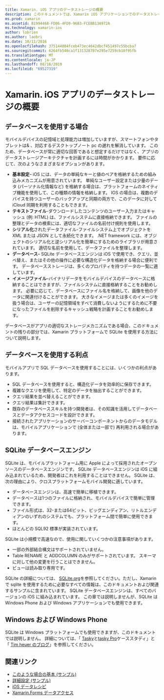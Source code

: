 ```yaml
---
title: Xamarin. iOS アプリのデータストレージの概要
description: このドキュメントでは、Xamarin iOS アプリケーションでのデータストレージのさまざまな方法について説明し、SQLite の利点に関する特定の情報を提供します。
ms.prod: xamarin
ms.assetid: B1994468-FD06-4FD9-96B3-FCEBB13A972A
ms.technology: xamarin-ios
author: lobrien
ms.author: laobri
ms.date: 10/11/2016
ms.openlocfilehash: 375144804fceb473ec4642dbcf451497c55bcba7
ms.sourcegitcommit: 6264fb540ca1f131328707e295e7259cb10f95fb
ms.translationtype: MT
ms.contentlocale: ja-JP
ms.lasthandoff: 08/16/2019
ms.locfileid: "69527319"
---
```

# <a name="introduction-to-data-storage-in-xamarinios-apps"></a>Xamarin. iOS アプリのデータストレージの概要

## <a name="when-to-use-a-database"></a>データベースを使用する場合

モバイルデバイスの記憶域と処理能力は増加していますが、スマートフォンやタブレットは&amp; 、対応するデスクトップノート pc の遅れを解消しています。 このため、データベースが常に適切な回答であると想定するだけではなく、アプリのデータストレージアーキテクチャを計画するには時間がかかります。 要件に応じて、次のようなさまざまなオプションがあります。

- **基本設定**– iOS には、データの単純なキーと値のペアを格納するための組み込みメカニズムが用意されています。 単純なユーザー設定または少量のデータ (パーソナル化情報など) を格納する場合は、プラットフォームのネイティブ機能を使用して、この種類の情報を格納します。 IOS の場合は、複数のデバイスを持つユーザーのバックアップと同期の両方で、このデータに対して iCloud 同期を利用することもできます。
- **テキストファイル**-ダウンロードしたコンテンツのユーザー入力またはキャッシュ (例: HTML) は、ファイルシステムに直接格納できます。 ファイルの整理とデータの検索には、適切なファイルの名前付け規則を使用します。
- **シリアル化**されたデータファイル-ファイルシステム上でオブジェクトを XML または JSON として永続化できます。 .NET framework には、オブジェクトのシリアル化と逆シリアル化を簡単にするためのライブラリが用意されています。 適切な名前を使用して、データファイルを整理します。
- **データベース**– SQLite データベースエンジンは iOS で使用でき、クエリ、並べ替え、またはその他の操作に必要な構造化データを格納する場合に便利です。 データベースストレージは、多くのプロパティを持つデータの一覧に適しています。
- **イメージファイル**–バイナリデータをモバイルデバイスのデータベースに格納することはできますが、ファイルシステムに直接格納することをお勧めします。 必要に応じて、データベースにファイル名を格納して、画像を他のデータに関連付けることができます。 大きなイメージまたは多くのイメージを扱う場合は、ユーザーの記憶領域をすべて消費しないようにするために不要になったファイルを削除するキャッシュ戦略を計画することをお勧めします。


データベースがアプリの適切なストレージメカニズムである場合、このドキュメントの残りの部分では、Xamarin プラットフォームで SQLite を使用する方法について説明します。

## <a name="advantages-of-using-a-database"></a>データベースを使用する利点

モバイルアプリで SQL データベースを使用することには、いくつかの利点があります。

- SQL データベースを使用すると、構造化データを効率的に保存できます。
- 複雑なクエリを使用して、特定のデータを抽出することができます。
- クエリ結果を並べ替えることができます。
- クエリ結果は集計できます。
- 既存のデータベーススキルを持つ開発者は、その知識を活用してデータベースとデータアクセスコードを設計できます。
- 接続されたアプリケーションのサーバーコンポーネントからのデータモデルは、モバイルアプリケーションで (全体または一部で) 再利用される場合があります。


## <a name="sqlite-database-engine"></a>SQLite データベースエンジン

SQLite は、モバイルプラットフォーム用に Apple によって採用されたオープンソースのデータベースエンジンです。 SQLite データベースエンジンは iOS に組み込まれているため、開発者はこれを利用することはできません。 SQLite は、次の理由により、クロスプラットフォームモバイル開発に適しています。

- データベースエンジンは、高速で簡単に移植できます。
- データベースは1つのファイルに格納され、モバイルデバイスで簡単に管理できます。
- ファイル形式は、32-または64ビット、ビッグエンディアン、リトルエンディアンのいずれのシステムでも、プラットフォーム間で簡単に使用できます。
- ほとんどの SQL92 標準が実装されています。


SQLite は小規模で高速なので、使用に関していくつかの注意事項があります。

- 一部の外部結合構文はサポートされていません。
- Table RENAME と ADDCOLUMN のみがサポートされています。 スキーマに対して他の変更を行うことはできません。
- ビューは読み取り専用です。


SQLite の詳細については、 [SQLite.org](http://SQLite.org)を参照してください。ただし、Xamarin で sqlite を使用するために必要なすべての情報は、このドキュメントおよび関連するサンプルに含まれています。 SQLite データベースエンジンは、すべてのバージョンの iOS に組み込まれています。
この章では説明しませんが、SQLite は Windows Phone および Windows アプリケーションでも使用できます。

## <a name="windows-and-windows-phone"></a>Windows および Windows Phone

SQLite は Windows プラットフォームでも使用できますが、このドキュメントでは説明しません。
詳細については、「 [Tasky](~/cross-platform/app-fundamentals/building-cross-platform-applications/case-study-tasky.md)と[tasky Pro](http://docs.xamarin.com/guides/cross-platform/application_fundamentals/building_cross_platform_applications/case_study%3A_tasky)ケーススタディ」と「 [Tim heuer のブログ](http://timheuer.com/blog/archive/2012/06/28/seeding-your-metro-style-app-with-sqlite-database.aspx)」を参照してください。



## <a name="related-links"></a>関連リンク

- [このような場合の基本 (サンプル)](https://github.com/xamarin/mobile-samples/tree/master/DataAccess/Basic)
- [詳細設定 (サンプル)](https://github.com/xamarin/mobile-samples/tree/master/DataAccess/Advanced)
- [iOS データレシピ](https://github.com/xamarin/recipes/tree/master/Recipes/ios/data/sqlite)
- [Xamarin.Forms データアクセス](~/xamarin-forms/data-cloud/data/databases.md)
